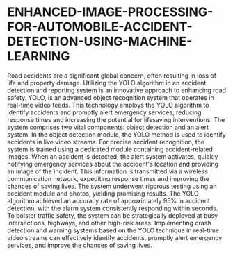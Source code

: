 # ENHANCED-IMAGE-PROCESSING-FOR-AUTOMOBILE-ACCIDENT-DETECTION-USING-MACHINE-LEARNING
Road accidents are a significant global concern, 
often resulting in loss of life and property damage. Utilizing the 
YOLO algorithm in an accident detection and reporting 
system is an innovative approach to enhancing road safety. 
YOLO, is an advanced object recognition system that operates 
in real-time video feeds. This technology employs the YOLO 
algorithm to identify accidents and promptly alert emergency 
services, reducing response times and increasing the potential 
for lifesaving interventions. The system comprises two vital 
components: object detection and an alert system. In the object 
detection module, the YOLO method is used to identify 
accidents in live video streams. For precise accident 
recognition, the system is trained using a dedicated module 
containing accident-related images. When an accident is 
detected, the alert system activates, quickly notifying 
emergency services about the accident's location and providing 
an image of the incident. This information is transmitted via a 
wireless communication network, expediting response times 
and improving the chances of saving lives. The system 
underwent rigorous testing using an accident module and 
photos, yielding promising results. The YOLO algorithm 
achieved an accuracy rate of approximately 95% in accident 
detection, with the alarm system consistently responding 
within seconds. To bolster traffic safety, the system can be 
strategically deployed at busy intersections, highways, and 
other high-risk areas. Implementing crash detection and 
warning systems based on the YOLO technique in real-time 
video streams can effectively identify accidents, promptly alert 
emergency services, and improve the chances of saving lives.
